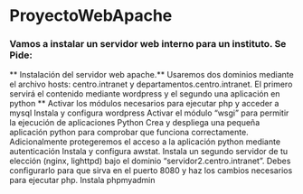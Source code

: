 # ProyectoWebApache


### Vamos a instalar un servidor web interno para un instituto. Se Pide:
** Instalación del servidor web apache.** Usaremos dos dominios mediante el archivo hosts: centro.intranet y departamentos.centro.intranet. El primero servirá el contenido mediante wordpress y el segundo una aplicación en python **
Activar los módulos necesarios para ejecutar php y acceder a mysql
Instala y configura wordpress
Activar el módulo “wsgi” para permitir la ejecución de aplicaciones Python
Crea y despliega una pequeña aplicación python para comprobar que funciona correctamente.
Adicionalmente protegeremos el acceso a la aplicación python mediante autenticación
Instala y configura awstat.
Instala un segundo servidor de tu elección (nginx, lighttpd) bajo el dominio “servidor2.centro.intranet”. Debes configurarlo para que sirva en el puerto 8080 y haz los cambios necesarios para ejecutar php. Instala phpmyadmin
